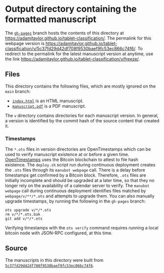 # Output directory containing the formatted manuscript

The [`gh-pages`](https://github.com/adamjtaylor/tablet-classification/tree/gh-pages) branch hosts the contents of this directory at <https://adamjtaylor.github.io/tablet-classification/>.
The permalink for this webpage version is <https://adamjtaylor.github.io/tablet-classification/v/5c37fd29d42df708f9530baef9fc53ec866c74f6/>.
To redirect to the permalink for the latest manuscript version at anytime, use the link <https://adamjtaylor.github.io/tablet-classification/v/freeze/>.

## Files

This directory contains the following files, which are mostly ignored on the `main` branch:

+ [`index.html`](index.html) is an HTML manuscript.
+ [`manuscript.pdf`](manuscript.pdf) is a PDF manuscript.

The `v` directory contains directories for each manuscript version.
In general, a version is identified by the commit hash of the source content that created it.

### Timestamps

The `*.ots` files in version directories are OpenTimestamps which can be used to verify manuscript existence at or before a given time.
[OpenTimestamps](https://opentimestamps.org/) uses the Bitcoin blockchain to attest to file hash existence.
The `deploy.sh` script run during continuous deployment creates the `.ots` files through its `manubot webpage` call.
There is a delay before timestamps get confirmed by a Bitcoin block.
Therefore, `.ots` files are initially incomplete and should be upgraded at a later time, so that they no longer rely on the availability of a calendar server to verify.
The `manubot webpage` call during continuous deployment identifies files matched by `webpage/v/**/*.ots` and attempts to upgrade them.
You can also manually upgrade timestamps, by running the following in the `gh-pages` branch:

```shell
ots upgrade v/*/*.ots
rm v/*/*.ots.bak
git add v/*/*.ots
```

Verifying timestamps with the `ots verify` command requires running a local bitcoin node with JSON-RPC configured, at this time.

## Source

The manuscripts in this directory were built from
[`5c37fd29d42df708f9530baef9fc53ec866c74f6`](https://github.com/adamjtaylor/tablet-classification/commit/5c37fd29d42df708f9530baef9fc53ec866c74f6).

